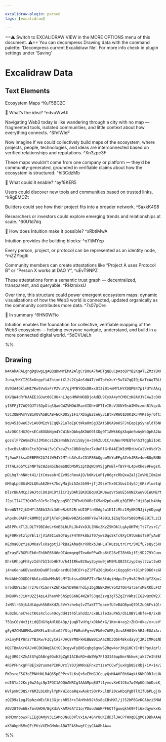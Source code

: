 ```yaml
---

excalidraw-plugin: parsed
tags: [excalidraw]

---
```

==⚠  Switch to EXCALIDRAW VIEW in the MORE OPTIONS menu of this document. ⚠== You can decompress Drawing data with the command palette: 'Decompress current Excalidraw file'. For more info check in plugin settings under 'Saving'


# Excalidraw Data

## Text Elements
 Ecosystem Maps ^KuF5BC2C

🧠 What’s the idea? ^edvuWwUl

Navigating Web3 today is like wandering through a city with no map — fragmented tools, isolated communities, and little context about how everything connects. ^SfnlWIeF

Now imagine if we could collectively build maps of the ecosystem, where projects, people, technologies, and ideas are interconnected based on verified relationships and reputations. ^Xn3zpc3F

These maps wouldn’t come from one company or platform — they’d be community-generated, grounded in verifiable claims about how the ecosystem is structured. ^hi3CdzMb

🧭 What could it enable? ^ayf8KER5

Users could discover new tools and communities based on trusted links, ^kRgEMCZt

Builders could see how their project fits into a broader network, ^SaxkK4S8

Researchers or investors could explore emerging trends and relationships at scale. ^60U1d7dq

🔗 How does Intuition make it possible? ^xRbtiMwA

Intuition provides the building blocks: ^o7ltMYep

Every person, project, or protocol can be represented as an identity node, ^mZZYbglb

Community members can create attestations like “Project A uses Protocol B” or “Person X works at DAO Y”, ^uEvT9NPZ

These attestations form a semantic trust graph — decentralized, transparent, and queryable. ^RHzmixsU

Over time, this structure could power emergent ecosystem maps: dynamic visualizations of how the Web3 world is connected, updated organically as the community contributes more data. ^7s07pOre

🧩 In summary ^6HN0WFio

Intuition enables the foundation for collective, verifiable mapping of the Web3 ecosystem — helping everyone navigate, understand, and build in a more connected digital world. ^5dCVUeLh

%%
## Drawing
```compressed-json
N4KAkARALgngDgUwgLgAQQQDwMYEMA2AlgCYBOuA7hADTgQBuCpAzoQPYB2KqATLZMzYBXUtiRoIACyhQ4zZAHoFAc0JRJQgEYA6bGwC2CgF7N6hbEcK4OCtptbErHALRY8RMpWdx8Q1TdIEfARcZgRmBShcZQUebQBObR4aOiCEfQQOKGZuAG1wMFAwYogSbggAaSEAMQBWACEAYR5GlOLIWERyqCwoNpLMbmceABYABgSAdgA2eIAOOcmARjmR

2una/hKYIZG5xOnppfiAZnixniXl2s2CyAoSdW4T/e0TpfeXuY+5w747qQIQjKaTcWqTBLHSa1Ja1S7XOFbSDWZTBbhjJEQZhQUhsADWCEabHwbFI5QAxEsEFSqf1IJpcNg8cpcUIOMQiSSyRIcdZmHBcIEsnSIAAzQj4fAAZVgaIkgg8IuxuIJAHVHpJuP92licfiEDKYHL0AqypjWSCOOEcmglpi2ALsGodraxhiASzhHAAJLEG2oXIAXUxovI

GV93A4QklmMI7Kw5VwSxFrPZVuY/qjMYBYQQxDBxxOI3i01+mMYLHYXDQPB47p1FdYnAAcpwxNxJntfiN3vWSoRmAARNI9fNoUUEMKYzTCdkAUWCGSy/qDmKEcGIuFH3Cuxdqa0uK2hmKIHDxkej+BPbCZee4E/wU4BPUwfQkqDnemYMGx6VQAFlcDkFNKAAFV6coPy/H8en0ACgJyENOCgKVCCMcRUBGaY3hOWo5jGJZ4ROSZRjGaYkKyapcH0C

UXVQW4dRfKAAEEiGUat0GCUU+nLJgoHMAhWOBDjoAdEU9CyXA4yYCM0CzK8AVJYE4wIcDX0gz82G/X84MA4DMVwIQoDYAAlcI0IwnEhAQE9pIACSBEE31QJYklqAoAF8tiKfsx3QPN6CEVUKAAVXwEVOgw6AIMxQY0GcY5sKwt0NmLSYznGE5MTo5wXhGJJphGJY3VqE4eGmN0RkxB5iCeGtzgSOsPjGeJ4hGSYFkxSRHNBNATmwuFjmasqKrGIr

yIBFFjT7AQ9QJTlSQpGlqSQadGWZVMOWJRaeXIDh+UFTIeIBcVJUNY0sWJM0czmhB1VqzUa0xZV9XOqLTXzc1hEta0d3tR1nR3N1MU9ddfRXYMTrDBBZNQeTY3jOL0FwZIvrZYh00zS9noQO9bXiOEyPmC5eMrThuFa0mmw4VsOHbW0e1GdqeE7WMhxHPHUAfJ8dRndGF3SI6IbXDct053cCYPWF4hI2yzwvbMdRJW8/O5mznwgiRAD4NwAD3dQV

VJC3QBMAmYVB1AQVASBCAB+ECKDU5yIF1/XDagE2ze6y3iBtkVRWQ1D0K1RJ4VKsbyrGfCiyqk7kKomj8DohiSiYoT2PKLjjobPiBPwVOROMuBxOQqSrVIWH4cU0hlI4VTNfQZ2DeN03za9n2DKM0zzMDtArPVpX7J65zXJ4dzii8gofMgMoJClUUOHwVVvQQaoIvgKKmJFJHcumE5tDmHhiaLQ5JhLeJsqGE4i20TtLkWJP7g1bgd9qbQNhLInL

9qU45i6weO3viAU0MIzV1CqQk21uToEpCtWka0mSg3ZAtSB0A9oHSFJnEop1pSyneldT6N0wH3TqrwZ6t03rlA+imb6khMZ/UUgDWAQMQGgx9H6PIkMdShmojDPyFcdRxm9kjQBJwqHo1oXJbGOZcZ+WKulc4pV5hUyrB2CaWcyY0zbBhYqpFliwh/gCAcw5gjbnHJOPuJQ+bzkXELdhItNwmJcp2SWWEFiXFUSUU854JGKw8TeAkqszGYg3hIZs

uAzDKC3HGZQ+sECaBOGbNgm4YCW1NkQAkqAKDWG9lXDg0T1AWkkKgXAqAnSwAyWoQpHA2AAB0OD6CAqgQAKARc3IMoJco4EnEmYNQFJxIxbEBKQYfQbI1CEHCD0rJqAiAyGCIMrIvRam4D5lAVAkg2AUFQAgCsMB1BRLmVabA2RtB2wduUUJ4TIm5JiXEhJSSUlTMIOkzJ8Ycl5MkAUopJTnTlPUHDNgqB6lwCaS06I7S8ydMfD0gcfSOl6H0MMj

gozxlFPZA8mZFsJJMSKcs1Z6zNnbN2VciSByjm+39hZLUIC/aUWorRMEQTeh53TggbiIoKz8XcEynkYlMSYpLjJXhkidRKX8LXdSISwnAkudE1UsT4nGTuQOB5TyslMD2fk6hnzSnJIeL8qpAKGnNK4W0o64LjJdKhQqfpgz4UjP4siyZ0yoCzMxb0bFwgVlrI2VspgOzJB7OJQgQ5zBjnt2MmZVg3cuaBIBKeBADlgS9Rcm5Ty3kDF+QgAADQ4C

cIwcBsAnBXkEte3QYoAi3v1CYewZYzCOB8Hg3xz7xUuPlG+R4AE1WIdMBtUwCalVrOVdY2oSjdUTc5Y8k1cnTVIWApBS0YGrQBAyeBm0527T5AKdBvsJTYKNLgxUM79REMeiQghr0cEULwaIn6GY6HCoYXRYqzDWSsOFlDbh5chX9kRomEYoi0y/W8QpHUuY/LERLIsDq7jICNmUWgGYSiWyaOeMVYilxaggMMRzAJj5zH0lnMQAW7S306nXPY8W

Tj9wuP3ksaDEBPEK2A74lW94Y2MTrhAVsGzCD1P8BbQgooMkYuEPgAZehJRBv4owBOqBNBCAlAMwFps2CCZbkGrSMF0jUFqRQbqgRUBwFxAAK0k90gzCAHTBB6T0bANDtqqAdaiq2oQimBFqXGHoohOAkvBQyMIAzOCoArAJsZAzAj4EiZwZg/q5AorCwgOARlIv7VDQCcg9sONcctrx6SltBMUGE9GMTxJgiHMINJ5JcmFMGtiypj2Ft1PaVgj0

3TTALaGbYCZ4NPTECWZsmbINdmSQObM5M5zptDqW3mV5jgPmBl+fBYF4L4pwXheS9FwgsXJmBES1EfiUXUucPJVGusFEoBxzpWgABKc2IiQzmy7OnLbvdB5QCPl0ky6Cp8ZAEVKl8CnJCXinj0RcsCaE4MorgyJNlYq7J+TomavKdU57Rrmn9Atb0+14zpmesWZ8P1mzQ22AjYmU572LnJseaYIGw5vnQiLY4EFtVK34sRf2/tGLE3UU7aS+zkNI

pDLhq7hhNWct41/1tCmseab+EZv9ScRoxAjD/k0KvLoPIy06grcRbQxwZaljIoVMiI8m2oGcG1a+Ixb4Tp1J2k9eE4hnAJv1et3wTcAlHU5f+Bkp3AMPfNCB87loimXRtAja70C8n2puo626zoXvlFe/3d1H5PTPQSchieD1peoeIly/1GSA1dM+r04NbHvvDF9pjU8f0SFwLUf9GNANwy/QIaRO4G39TfqzAEsHybwbo33jRdMtFtTGvEUidGsP

GM5qLpdBGiM2LQKuAEZH+k7koyMajbi5ZeJb99+jfjZ9seThx0C3UwiI4ySJjGRsVlwotqGAwqBODCf0AKDgyTSQGbZ37UgcFGlalzYYAjZ5s38EVnRnBlBMgmB+kekEFvYBk4wmcq5xQlkXUIseNmBFkcUvV6tNloIdJ7llQhBDkRA8xDsSh0sAd0Bz9wgLYlNr8isOA78bVH9cQ4JX8bUP8v9SAf8tw/8AD6sQCwCbUIDYAoCYDyBRx4DNpwVk

DlsrBNAMCpJ9AJtcC8U1NCDYJiCrIyDAhiBKDIBqUUIKUawqVY5aUE56UNZXwuVOIWUMEYNHtBJntuVC5eVi4PtP0D9fsa5/sz8L8GCEImDRMWD78DB2Dn8uC4UeCX8+CfABDSQhDgDQDZNwC7UYBJDS44DUAED5DGdFD0CMVMC1D3UjJcUNktCNMiClUSD9CKCBcO4I0zDo1cMxcE0vdJcR5U0J501EwYBRQ5gKg5wTIG9i11dI9NcBghgB1tA8

J2piII4CI3QXhTc8Jr5cJ9g2ppg5ECZ9FbdU9UBcIX5aM2pOxaMLg3QEMPcJdjiBpLh4hhpw4w4fdUQ/d09wEuQg8VoQ91oECI8UEN1DphQQwd1M8TQk9Pjj0tRk8ITLps8dQCk887R6FC9GFi8QYX0y9l8OFMFoYfDq9Sha9kZphG888+EShQNnh2oxgYQh1EMOIlg9hGTaZ6YXJJZZgexzg2YjEEAHE59eYF9rFlxy9SNRYHEJZ9w4Raw9dd9G

NrwWNTF2jbDHYtZABb3Zdi3AhwRzUE2RrmUIQFtnNDAg4w1K1IiMhz1MyGKONJjiyADgwgPiSCuFDitwqkjmjiOxpXjkTgZTsLcIcNZVJg5VcOEhew8Ley8NLkJPtCrlFQCPFXrk1MbktN1JWRtMNLtJ1EF07kjUslIGsg6LuOHlHjAHHmKEnlKAzTxBMmUDnH/EaAAC0nDoAS0Nd1JYoL4R5X4T58ICZJgxh3h3cdRH0r5oQOpCIO0jibhEhcIS

whpxhu0AFPck0MM3jp1PjAToFg84Ew90ZASo80FY8wT4891L1ESqTboYS08QMyEE9ITLzIBkTm9UT710TH1gYPRsS2FcSQwCSq8EZBFExJhyTm9KS29OYKolgpyvSSgh8KYz5e8mBqY2StF8IFhWoGSDF2YZ8cMeYLFhTBZRS/zV8JSKM9wt9OxiwWTY04w98ILD8lS2iCKOgOMQowgWAdSBlHBmA9AKw4YEAqi2Auk4sxC7UxlTYFsAsOAgDCzf

wBlPFukTl2LOLTY9BIdeL+KmBBLhLRLJk4VxDJLZN6cZKzZ5KOklLqAyUHTWjTt7TzsrC/TVT7D6NHCHtSBQzc5AzRJIydR3sYzALK5q4xVHYOKULuLUAtK2ABKrQ9LHwxLDKJLwgTL/MX9GcrIFKHkzxlKw08zWjBSPEB4x0dwpdyyZdfJygpRcBMA8QKgRgpQ5g1d15pjIAK0jgXSZY759ch0AE6Jb43JJyRySg7cn4r5uTwQYRncpzf4SqawA

EgF0Rk9tzlpYEl1/jV1A911o8QTWysF4TKFk8bzT07ywEDqoSkTc9XyC9tUmEsTS9fyAw8TjCAKFSDESTAEmq0YANb0gMcZOYR59hixcI4LnD1FELWTkNbRvhThTg3Rh0p5cL+Tj8VShT+YRTsgxSSg19JTN92orcMMEb6N6K3qlYj98K8NookyIB6h4dsl1Kb9UBcxKj6tCAEjsdDkuY1BTYPN/lilNBcRcBslBKoAKBSQ8RrKTSMtqbaaFMIqN

KEdma8DzY2aDMOaVlxRsgptjJPkBa2AhadKrRRbxbJaHLHTKUzsLtrCrt/SWIfL7sQyc5XKC4i5JJvCgrhV4y/saCaa6b5bGalbNDR12bOtJMuatbebdbBbhajaxbSAJamihd8zuBe5iy5rk0ejpc+jZdygKoQolhiBJhiAABHZq0tTs8tC+XCeYqELfRYE4MaWYU3Tva+cEN3ach6MEE+bQIctqfYTsCqb+Waro+iEBRatAEBF6APb4iQHc34vc

gErayPVBGPUEk6cEh8hE66U6o9I4omqeg0Tew6nPPwGha6tE26zE78h6kjfEj9D279YCuveIMC36/fIk6k20F4NqE4nvNRamDvABIfNCjfO+DDFYKfJGgUk/fDdG4izG0i8U8jGRPGzsMaREOi+WP62Ncm1jVG0/amiNEIUQPTZTPguMRgbEUkBmyHLAHwUkBrDIUgfwPJIUP0OLWpNbPnTnIpFZPiggBAIwiAagjjIhwUWzCK7/Ch8IYyLihWgZ

OhrkRhpgFh8yzIdh7bIIdbHh7U/h4IIRkw828wy2pymw9jAM8MiQB25Czyp2nyl2zwt2wK0mkoPw0K8oMRkhyR8hjgSh2RmhhHRRhhzZJh1RnEdRrnVnbRzbCbPh9wQRxO/KqNQqyAONTopNUs3oys/oiQTAEyTQfif8CgZiMujs1sitWsV+CffeUsEsS4FqLKAEOiL4N4b4BYQcnsPYUqUGiAUaq7dqVp9YUqE+UYR44epNK+bqkeNYDYZk3Yjc

j4ne6enaKBVaxdXmDa8PJeoEnardU83dC6Y+pZlPTu28q8s6o+i6qgq6t+t81xh9O66+sGR6lfThV67B/hD63AEp76pvN+xiz+lyF4FmNpw4RkncLCSGkfJ+YGmYIenCvk6B/B2BqxeB2+yAHGiiyWOEIsG4ABBjD55jfxPB1iqmx2QAXg3AB0XdQDsjxWIDYBSu9CyHk3ZwNXST1LgC0lYCzJUupqpZpbpYZdNiZagBZarDZf4xWU5YzEIB5bOy

Md4AhHODGDQf6kGiuGGuMMsN9LMYIbtssaDNbPZTsYNd8tdqiHdpcZ+y9v8J9v5dpY2XpcZeZdGUC3qXZala5dleCGzJKFzJaKjVTswfF3TsyazuyZzokDYEmHwCgH/AAE0EtSmpiK6tdZj+okhixfhypBz9hVgem6IsJd4R4hqO7iEu9tBiwZYR4iwrhT5xnnJNXAFfclqtztm561qNmV0tmZ7l7gS9n16zzDmrnZpCE964TLmnzhGbn/Q7mfsH

mr6dQWEcSnr/z76rXiSn7kZ6hX6sYD9AWrhdiyIbgQEEK0ACYoX2TOm4aT3eTsMSXKbLFCMMb0WIBMWUHKLFjmSWZ5TCXUncHlTSXgl0ARWxXAsOszBvZm5PYqtRM9llC/F5BeXHZQPXXGcIOrZoOLZYPHArkEOmQkP5W7KLCfTLt6JbbXLrG1EvLnbXt/LoyBUN23HEyUOXXWWMOoP8CcP4PlY8RCPJpmjhcU7CzKa0mSyyqKzCgcn0B9Amymz4

3NBURVcJiWrU2Zj4pL4JhanVh5hSp6S6NE4WZW7S3qoZzvg3gT5ZgZYVWhzCIG2wQx6W2J7lr221m/ju2DztmjzV69qN7zys9t7znd7TmTqguM9J3AvnyZ2717mPzHml2fzX2uFK8N2BEEw69WhfmKTW8sR28axmSewI5Vgiaz2XIywbHUKoagWG01hBySYEX73APH2iLiMsaMXyKP3nESI5gixJhf337FTiWmvbbyg5xtlzMWBOAet1aelv8Otj

JxMSlrB0jUAdtAgwh5kBkKdZLEVvYshvkqlvZTakTTTqaxvfUJvBAOBpvQ7DlZuQ6FviQlvGdNALY1v6DNuikudW59uylDubIbLTCTsSPHKdWbaXL7b3LHantTWHGoynHGO/2IBmOfbzvSBklEBJvru1bbuoB7ucfHv8BnuVv3uNuOltufv+I/vEkAe8qA2RcYHiarR0mh4JOKqp4M0hAxvQJ4hmwAAFJs5NslzeC+DqutzsOYPT2EZc03I4bCCc

9u0zkLneCYectKGz4clcu49cydd41t45lahddz/cxBLzle3auPA5/dSL0BYL4hfe+8/zx8m3l825m6ovFyL8hLm+trsUd5gb96rdwBQcXdjdg9/qSYGYWsBu8F20Y4S9jCEifcdKMiO9vCh96cFrpfVdsi5BjfT95Yc4M4frxi3jlGoDjjIkW1RFMpDIfQV7uR5b7AQIMWXhnobEdbZVC2QAHAI+f1bUBmJUAhAwhsCOA++2BCfUB6hABcAniNQF

75QsC0zWv3jtidQEHGYgAHlUB43p/juqDTvHYq/xDkk6+G/1Km+W+eg2+ZHO+0ke/x+usVlB/h+Urx/J+Z+5+F+sfUBl+46+PeG6/Lfjvz36A8FW9lb0qDzI7XZGUkPYMjYxo72M6OJQAKojwD6e0QqLHcoMf0yIAp0g5/Yns3xCDX8tw7fPbFWFSSPIH+/fF/iP1QDv8bwT3T/t/m/5Xdf+K/AAdqQ37b9d++/ZEIJ2TrDdg2LPUqpnXKrZ1KqE

gEyHZCMA0RMAzAEKELw3hdlm0JYStgfFWBuhFg+wVPk0w7AERjOivAEH01Hr5RJeEGAiArxmq3F06OvHMk51QCT1bohvXcutQ86m9e2OzY8mvU4R+dh2U7A+sdQd4XMneW9fBJdVPool3eGJT3iXmeZJd/ejFNLkIlwBzhQ+SPA9gREvgN1b4sfFyDBQT47hFgBEGWHsCJrT5kaFNTPnA1a6INsaHXfPl12ZKVoS+OXMvlUNVLlA6Cl+Ugbfz5xc

xkinyMIPUn27YBzKw/FZCyCAiFJAC8YMQFkHIBEB0IxAazOb3QSk4BkxdayOj2KJCMRG1NboRbF6Ed9+hghIYekGsAcpxh2IPIuQDgAzCoqQaI6IsIsgrDzK/bI6BsNQBbDfUuwsAcRxMZg9yOEPU1lR3gouFvKsPZAZAFQGfYmONrdxhIEOE38ThFAgYf/nOEjCrhmVSYXcIeHex5hvIJYXmFWEfCsgXwn4TsMNJCN/WQnIQf3GZ7icxBknKstP

HQCTBmAKrOAJv0CBKDWqEACtOCDcgywFyBNScqbg6gvwS2Rgw4sr3Kg10CYE+BtPpyJqrlx0C1BwU4NnSucjeC9Tap4O84W99m51AIdeXHafETRLvaLraGiGfk4hr6X3slx4SpcvmRaE+j9T3Yf08uLkWsCfAuAO48hbUQoTWG/pDkWYPTCoUi1JZPtF8JFHPkg3Xy2hUGMFAeq0IPztCM+nQiQJvwEr8QMg1mf1KbHqKit9M8jAzOsh0qCxmGR0

AgjUR0JKZkAtSYgDABrg0QxhZgZgEIAIBoRO+dWZWp7FlQ3I46upBmrNkkwkjak77eIhEkRTuAZMLmFuElRr7JJMUVcOTO3wBTBN7EuAPYYf3KA5idKeYgnIWKZp6ESxhWBHJywKx8Eqx0BLILWKax/gGxUVFsbSnbEDguxSw3sYJn7EWxBx8SYcUgVHFzYekU40kDOJzjzisO4lZcXMhxCysjIKVfQFuK3A7j/hwPQEdAIo5wCjWEI2jn5RQEMc

4RSPFHhxgPF8EjxBYuomePIKRUrxlY0JjWNRxEFnxzY1seYCCwfjuxRgb8SzRbj/iV+I4/ZOOLeFgTmG1gSCckgXGewlx3yVcQhI3HIT9M24mkQIIKqM8xOobNnhII56507IzYMYKqGqDsA+RanNqkMEPY4QLgPYFYNM3SgHFtg3ABYElG5KjB3gMpRtMYL3o9pDgY0X4GqxajtQHJkANUc8ESDfAvgbTdqIXx6bj1HBLnTwR23WYWJNmnnA0WsJ

PKDsreF5G3oEPNHHNLR4Q65pEPPrvlL6sQ+6vEMdGJCcuyQxMAAHF0h6Aqkt6NhD9RJeLUWsHkMIinsUKVYEBsXhagRw/gafSoZmLRqotah8Y+oXnyTGUU4Q4wdYH10wYMU2hAHFipTWA5OxAAl7uoAmWTNIQPCkFA7ApaPtLWLtP2mdijp6PdCRhHeB7wYQMFOkkFNdIAITCVtZyuY31ZpwrGUPBASax+mR5oREAWEbGWCoJkzpF0xnFdPqQ3S6

edI8YaJ2Koj0w24giNpIPQC1AOQAANRCgIAAAMpqBU7l1ymovXeK1C6o7w4WpUOdhADoiKjBqMokakcWfgJAsKJEaEGcGNz2d4MGovXs5zbaJS3Oeontisy8E+dLehUpUGaJC7BDz0oQo5sVJvSztbR8XEoMuxebPU/e67JHnVLrx2QmpALb0Rhn3i4RByJXPqf3iBa0zgGVXbtCq2ZKwgIxUDcvs1xqHZ9XmM0xMY4gL4qsu8aYokhmPpF6tygq

HVlpmWCDQS/Y6MZLOiKhylYpM/WIooaRqxwAoktSOrPxLlQPi0cwKbqPgDTlXIfU6PLgjXAuQ9BQJLyDvuyG0w1xUUOHKbJ8iUnCYxxtOHispCiBE9AJu46Wqx1FZod9SxRKOQRljl/545kmcrEnOZxKFZkgKQudEkzkDjs5zEnQs0nznzz8UvqUuZKgiQVyh+VcqIDXLEoNzkCxSZucJLblRUO5BAQSYYVukW0HKH03VmxQsaAy3K8A6jgDPzjA

zQZD9a1pgJ9phzxWEclKi3GjnshR53+cTAnMnk9Jk5s8oCBvMXl/jl52hP8GvKCAbzi5MAbeeXP6zowUKh8t4ZMhPmM4z5wTGnB0kcCqBO5t81SUnXUnIsmeIbFGRJ3AAcJAEcAOADKDFjcAfI0AbqBkHKCbh46/QBgGMgoD1BUpHgsWeSFFDyKFFYi7ACIHQTehYIMobUULN1EFAQZKio6GovSBSL3BW0dKWSIwS6LSAqi2CMZKHbW8ipFiqxek

A0V28T0w6BxfovUWO9/BgXdxVkAMX6ATI1o/PDouUWWKPF6QTfguwqkhK9Ffi6xdqywkxKwlcS9INUGOxOk+wviqAP4odiUc/pKA2Jdks8WCgWIli9ZN1CFouMsl/iucOyGYhlLWslSuvA0qUWFL/F9S3EPbHbLoBNoYiviriElCZogYpwPeJoMl64Ru0iwOCliGb4lZ42FMGEJCDaa1g4QX8NxUYBEr6A+FveAgNZHRCvwVWpUOYFkxhFtLYIgS

sRM3mnbowxFLIEgOAMyV3LiAMoJNuD3VlVxiA/4GnrUuKIdD3lJACPFWXqDEgM0zDBkAAAp4QPSKFbwCuA9IJgtQAAJQigzIygaMIKHKBgrcAkKmPrwFxU8BcVCK5FScqyXOKCQkSvnFUqdFmQXkUSbZTqBAV+Qg2/lIgIXB7gidMQrYgskWUUhGQ40wnayCSrsBP9mAUoGuHAC+XewflhpP5ciBhwIBQIIlcKGgCrKRQKEaQMrOTF5QTCDAoEbp

aX3WkpN6MoQFiPKsVXEhGMnkcABWTFAShwgfCjyCAA8hAA==
```
%%